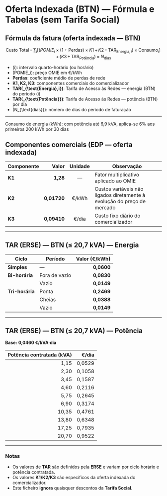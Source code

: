 # Oferta Indexada (BTN) — Fórmula e Tabelas (sem Tarifa Social)



## Fórmula da fatura (oferta indexada — BTN)

$$
\text{Custo Total} \,=\, \sum_i \Big[\big(POMIE_i \times (1+\text{Perdas}) \times K1 \, + \, K2 \, + \, \text{TAR}_{\text{Energia},i}\big)\times \text{Consumo}_i\Big] \, + \, \big(K3 \, + \, \text{TAR}_{\text{Potência}}\big)\times N_{\text{dias}}
$$

- \(i\): intervalo quarto-horário (ou horário)  
- \(POMIE_i\): preço OMIE em €/kWh  
- **Perdas**: coeficiente médio de perdas de rede  
- **K1, K2, K3**: componentes comerciais do comercializador  
- **TAR\(_{\text{Energia},i}\)**: Tarifa de Acesso às Redes — energia (BTN) do período \(i\)  
- **TAR\(_{\text{Potência}}\)**: Tarifa de Acesso às Redes — potência (BTN) por dia  
- \(N_{\text{dias}}\): número de dias do período de faturação

---
Consumo de energia (kWh): com potência até 6,9 kVA, aplica-se 6% aos primeiros 200 kWh por 30 dias
## Componentes comerciais (EDP — oferta indexada)

| Componente | Valor | Unidade | Observação |
|---|---:|:---:|---|
| **K1** | **1,28** | — | Fator multiplicativo aplicado ao OMIE |
| **K2** | **0,01720** | €/kWh | Custos variáveis não ligados diretamente à evolução do preço de mercado |
| **K3** | **0,09410** | €/dia | Custo fixo diário do comercializador |

---

## TAR (ERSE) — BTN (≤ 20,7 kVA) — Energia

| Ciclo | Período | Valor (€/kWh) |
|---|---|---:|
| **Simples** | — | **0,0600** |
| **Bi-horária** | Fora de vazio | **0,0830** |
|  | Vazio | **0,0149** |
| **Tri-horária** | Ponta | **0,2469** |
|  | Cheias | **0,0388** |
|  | Vazio | **0,0149** |

---

## TAR (ERSE) — BTN (≤ 20,7 kVA) — Potência

**Base:** **0,0460 €/kVA·dia**

| Potência contratada (kVA) | €/dia |
|---:|---:|
| 1,15 | 0,0529 |
| 2,30 | 0,1058 |
| 3,45 | 0,1587 |
| 4,60 | 0,2116 |
| 5,75 | 0,2645 |
| 6,90 | 0,3174 |
| 10,35 | 0,4761 |
| 13,80 | 0,6348 |
| 17,25 | 0,7935 |
| 20,70 | 0,9522 |

---

### Notas
- Os valores de **TAR** são definidos pela **ERSE** e variam por ciclo horário e potência contratada.
- Os valores **K1/K2/K3** são específicos da oferta indexada do comercializador.
- Este ficheiro **ignora** quaisquer descontos da **Tarifa Social**.
